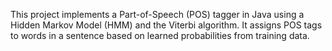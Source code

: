 This project implements a Part-of-Speech (POS) tagger in Java using a Hidden Markov Model (HMM) and the Viterbi algorithm. It assigns POS tags to words in a sentence based on learned probabilities from training data.

